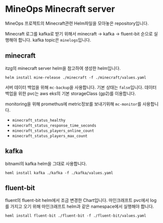 # MineOps Minecraft server

MineOps 프로젝트의 Minecraft관련 Helm파일을 모아놓은 repository입니다.

Minecraft 로그를 kafka로 받기 위해서 minecraft -> kafka -> fluent-bit 순으로 실행해야 합니다. kafka topic은 `minelogs`입니다.

## minecraft

itzg의 minecraft server helm을 참고하여 생성한 helm입니다.

```shell
helm install mine-release ./minecraft -f ./minecraft/values.yaml
```

서버 데이터 백업을 위해 `mc-backup`을 사용합니다. 기본 상태는 `false`입니다.
데이터 백업을 위한 pvc는 aws eks의 기본 storageClass (gp2)를 이용합니다.

monitoring을 위해 promethus에 metric정보를 보내기위해 `mc-monitor`를 사용합니다.

- `minecraft_status_healthy`
- `minecraft_status_response_time_seconds`
- `minecraft_status_players_online_count`
- `minecraft_status_players_max_count`

## kafka

bitnami의 kafka helm을 그대로 사용합니다.

```shell
heml install kafka ./kafka -f ./kafka/values.yaml
```

## fluent-bit

fluent의 fluent-bit helm에서 조금 변경한 Chart입니다.
마인크래프트 pvc에서 log를 가지고 오기 위해 마인크래프트 helm과 같은 namespace에서 실행해야 합니다.

```shell
heml install fluent-bit ./fluent-bit -f ./fluent-bit/values.yaml
```